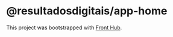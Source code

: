 # @resultadosdigitais/app-home

This project was bootstrapped with [Front Hub](https://github.com/ResultadosDigitais/front-hub).
